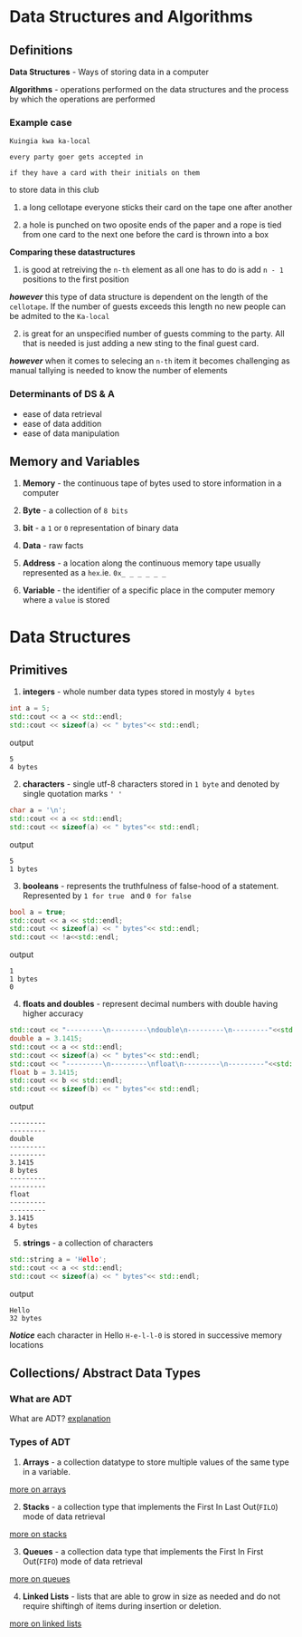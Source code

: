 # Data Structures and Algorithms

## Definitions

**Data Structures** - Ways of storing data in a computer

**Algorithms** - operations performed on the data structures and the process by which the operations are performed

### Example case
```
Kuingia kwa ka-local

every party goer gets accepted in 

if they have a card with their initials on them 
```

to store data in this club 

1. a long cellotape everyone sticks their card on the tape one after another 

2. a hole is punched on two oposite ends of the paper and a rope is tied from one card to the next one before the card is thrown into a box

**Comparing these datastructures**

1. is good at retreiving the ```n-th``` element as all one has to do is add ```n - 1``` positions to the first position

***however*** this type of data structure is dependent on the length of the ```cellotape```. If the number of guests exceeds this length no new people can be admited to the ``Ka-local``

2. is great for an unspecified number of guests comming to the party. All that is needed is just adding a new sting to the final guest card.

***however***  when it comes to selecing an ``n-th`` item it becomes challenging as manual tallying is needed to know the number of elements

### Determinants of DS & A

- ease of data retrieval
- ease of data addition
- ease of data manipulation

## Memory and Variables

1. **Memory** - the continuous tape of bytes used to store information in a computer

2. **Byte** - a collection of ```8 bits```

3. **bit** - a ```1``` or ```0``` representation of binary data 

4. **Data** - raw facts

5. **Address** - a location along the continuous memory tape usually represented as a ``hex``.ie. ```0x_ _ _ _ _ _ ```

6. **Variable** - the identifier of a specific place in the computer memory where a ```value``` is stored

# Data Structures

## Primitives
1. **integers** - whole number data types stored in mostyly ```4 bytes```
```c++
int a = 5;
std::cout << a << std::endl;
std::cout << sizeof(a) << " bytes"<< std::endl;
```

output
```
5
4 bytes
```

2. **characters** - single utf-8 characters stored in ```1 byte``` and denoted by single quotation marks ```' ' ```

```c++
char a = '\n';
std::cout << a << std::endl;
std::cout << sizeof(a) << " bytes"<< std::endl;
```

output
```
5
1 bytes
```

3. **booleans** - represents the truthfulness of false-hood of a statement. Represented by ```1 for true ``` and ```0 for false```

```c++
bool a = true;
std::cout << a << std::endl;
std::cout << sizeof(a) << " bytes"<< std::endl;
std::cout << !a<<std::endl;
```

output
```
1
1 bytes
0
```

4. **floats and doubles** - represent decimal numbers with double having higher accuracy

```c++
std::cout << "---------\n---------\ndouble\n---------\n---------"<<std::endl;
double a = 3.1415;
std::cout << a << std::endl;
std::cout << sizeof(a) << " bytes"<< std::endl;
std::cout << "---------\n---------\nfloat\n---------\n---------"<<std::endl;
float b = 3.1415;
std::cout << b << std::endl;
std::cout << sizeof(b) << " bytes"<< std::endl;
```

output
```
---------
---------
double
---------
---------
3.1415
8 bytes
---------
---------
float
---------
---------
3.1415
4 bytes
```

5. **strings** - a collection of characters 

```c++
std::string a = 'Hello';
std::cout << a << std::endl;
std::cout << sizeof(a) << " bytes"<< std::endl;
```

output
```
Hello
32 bytes
```

***Notice*** each character in Hello ```H-e-l-l-0``` is stored in successive memory locations

## Collections/ Abstract Data Types
### What are ADT
What are ADT? [explanation](./ADT/abstract_data_types.md)

### Types of ADT

1. **Arrays** - a collection datatype to store multiple values of the same type in a variable.

[more on arrays](./Arrays/Array.md)

2. **Stacks** - a collection type that implements the First In Last Out(```FILO```) mode of data retrieval 

[more on stacks](./Stacks/stacks.md)

3. **Queues** - a collection data type that implements the First In First Out(```FIFO```) mode of data retrieval

[more on queues](./Queues/Queues.md)

4. **Linked Lists** - lists that are able to grow in size as needed and do not require shiftingh of items during insertion or deletion.

[more on linked lists](./LinkedList/link.md)